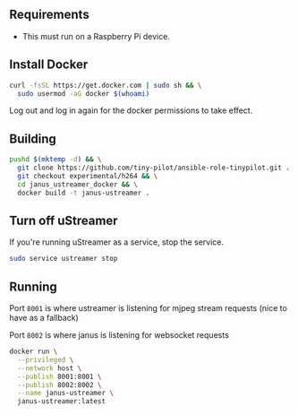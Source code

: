 ## Requirements

* This must run on a Raspberry Pi device.

## Install Docker

```bash
curl -fsSL https://get.docker.com | sudo sh && \
  sudo usermod -aG docker $(whoami)
```

Log out and log in again for the docker permissions to take effect.

## Building

```bash
pushd $(mktemp -d) && \
  git clone https://github.com/tiny-pilot/ansible-role-tinypilot.git . && \
  git checkout experimental/h264 && \
  cd janus_ustreamer_docker && \
  docker build -t janus-ustreamer .
```

## Turn off uStreamer

If you're running uStreamer as a service, stop the service.

```bash
sudo service ustreamer stop
```

## Running

Port `8001` is where ustreamer is listening for mjpeg stream requests (nice to have as a fallback)

Port `8002` is where janus is listening for websocket requests

```bash
docker run \
  --privileged \
  --network host \
  --publish 8001:8001 \
  --publish 8002:8002 \
  --name janus-ustreamer \
  janus-ustreamer:latest
```
